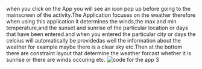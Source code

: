 when you click on the App you will see an icon pop up before going to the mainscreen of the activity.The Application focuses on the weather therefore when using this application it determines the winds,the max and min temperature,and the sunset and sunrise of the particular location or days that have been entered.and when you entered the particular city or days the celcius will automatically be providedas well the information about the weather for example maybe there is a clear sky etc.Then at the bottom there are constraint layout that determine the weather forcast whether it is sunrise or there are winds occuring etc.
![code for the app 3](https://github.com/st10455198/Practicum1/assets/161457234/01a50745-8667-4618-ac95-e77bd6fea099)

